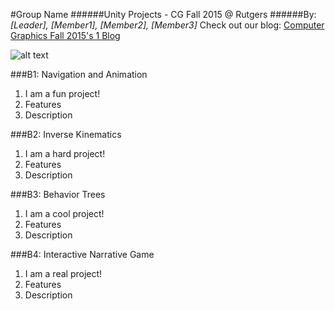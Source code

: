 #Group Name
######Unity Projects - CG Fall 2015 @ Rutgers
######By: *[Leader], [Member1], [Member2], [Member3]*
Check out our blog: [Computer Graphics Fall 2015's 1 Blog](http://cgf15.blogspot.com/ "The primiar blog for Computer Graphics")

![alt text](teamLogo.png)

###B1: Navigation and Animation
1. I am a fun project!
2. Features
3. Description

###B2: Inverse Kinematics
1. I am a hard project!
2. Features
3. Description

###B3: Behavior Trees
1. I am a cool project!
2. Features
3. Description

###B4: Interactive Narrative Game
1. I am a real project!
2. Features
3. Description
